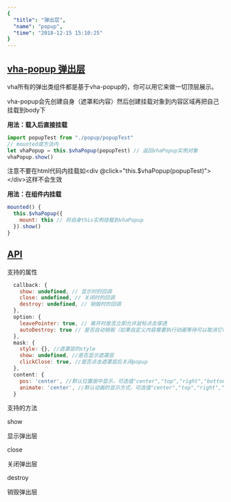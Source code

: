 ```yaml
---
{
  "title": "弹出层",
  "name": "popup",
  "time": "2018-12-15 15:10:25"
}
---
```


<section id="popup">

# **[vha-popup 弹出层](#popup)**

vha所有的弹出类组件都是基于vha-popup的，你可以用它来做一切顶层展示。

vha-popup会先创建自身（遮罩和内容）然后创建挂载对象到内容区域再把自己挂载到body下

**用法：载入后直接挂载**

```javascript
import popupTest from "./popup/popupTest"
// mounted或方法内
let vhaPopup = this.$vhaPopup(popupTest) // 返回vhaPopup实例对象
vhaPopup.show()
```

<p class="ui-r-note _bdc-error">注意不要在html代码内挂载如&#60;div @click="this.$vhaPopup(popupTest)">&#60;/div>这样不会生效</p>

**用法：在组件内挂载**

```javascript
mounted() {
  this.$vhaPopup({
    mount: this // 将自身this实例挂载到vhaPopup
  }).show()
}
```

</section>
<!-- ------------------------------------------- -->
<section id="API">

# **[API](#API)**

支持的属性

```javascript
  callback: {
    show: undefined, // 显示时的回调
    close: undefined, // 关闭时的回调
    destroy: undefined, // 销毁时的回调
  },
  option: {
    leavePointer: true, // 离开时是否立即允许鼠标点击穿透
    autoDestroy: true // 是否自动销毁（如果自定义内容需要执行动画等待可以取消它动画结束后手动销毁）
  },
  mask: {
    style: {}, //遮罩层的style
    show: undefined, //是否显示遮罩层
    clickClose: true, //是否点击遮罩层后关闭popup
  },
  content: {
    pos: 'center', //默认位置居中显示，可选值"center","top","right","bottom","left"。
    animate: 'center', //默认动画的显示方式，可选值"center","top","right","bottom","left"。
  }
```

支持的方法

<p class="ui-r-note _bdc-info">show</p>

显示弹出层

<p class="ui-r-note _bdc-info">close</p>

关闭弹出层

<p class="ui-r-note _bdc-info">destroy</p>

销毁弹出层

</section>